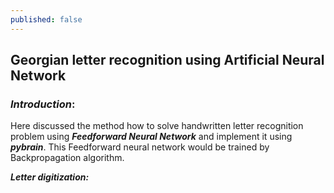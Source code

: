 ```yaml
---
published: false
---
```

## Georgian letter recognition using Artificial Neural Network


### _Introduction_:
Here discussed the method how to solve handwritten letter recognition problem using **_Feedforward Neural Network_** and implement it using **_pybrain_**. This Feedforward neural network would be trained by Backpropagation algorithm. 


**_Letter digitization:_**

